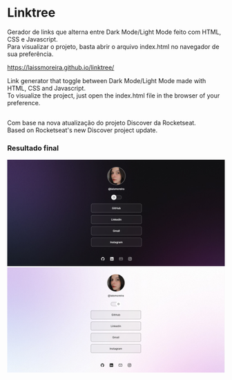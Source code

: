 # Linktree
Gerador de links que alterna entre Dark Mode/Light Mode feito com HTML, CSS e Javascript. <br>
Para visualizar o projeto, basta abrir o arquivo index.html no navegador de sua preferência. 

https://laissmoreira.github.io/linktree/

Link generator that toggle between Dark Mode/Light Mode made with HTML, CSS and Javascript. <br>
To visualize the project, just open the index.html file in the browser of your preference.

##
Com base na nova atualização do projeto Discover da Rocketseat. <br>
Based on Rocketseat's new Discover project update.

### Resultado final
<img src="assets/dark-mode.png" alt="Linktree"/>
<br>
<img src="assets/light-mode.png" alt="Linktree"/>



